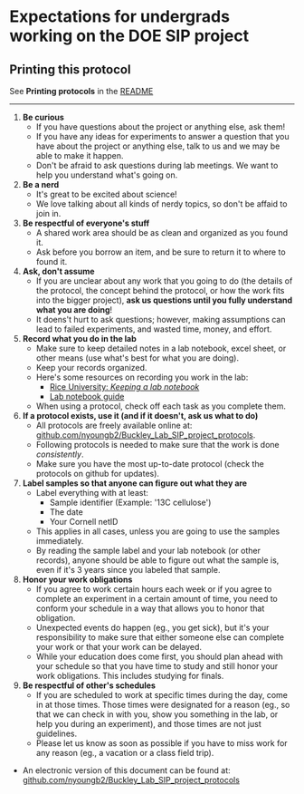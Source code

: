 Expectations for undergrads working on the DOE SIP project
==========================================================

## Printing this protocol

See **Printing protocols** in the [README](../README.md#printing-protocols-conversion-of-protocols-to-pdf)


***

1. __Be curious__
	* If you have questions about the project or anything else, ask them!
	* If you have any ideas for experiments to answer a question that you have about the
	project or anything else, talk to us and we may be able to make it happen.
	* Don't be afraid to ask questions during lab meetings. We want to help you understand
	what's going on.
1. __Be a nerd__
	* It's great to be excited about science! 
	* We love talking about all kinds of nerdy topics, so don't be affaid to join in.
1. __Be respectful of everyone's stuff__
	* A shared work area should be as clean and organized as you found it.
	* Ask before you borrow an item, and be sure to return it to where to found it.
1. __Ask, don't assume__
	* If you are unclear about any work that you going to do (the details of the protocol, 
	the concept behind the protocol, or how the work fits into the bigger project),
	__ask us questions until you fully understand what you are doing__!  
	* It doens't hurt to ask questions; however, making assumptions can lead to failed
	experiments, and wasted time, money, and effort.
1. __Record what you do in the lab__
	* Make sure to keep detailed notes in a lab notebook, excel sheet, or other
	means (use what's best for what you are doing). 
	* Keep your records organized.
	* Here's some resources on recording you work in the lab:
		* [Rice University: *Keeping a lab notebook*](http://www.ruf.rice.edu/~bioslabs/tools/notebook/notebook.html)
		* [Lab notebook guide](http://misterguch.brinkster.net/sept2000.pdf)
	* When using a protocol, check off each task as you complete them.
1. __If a protocol exists, use it (and if it doesn't, ask us what to do)__
	* All protocols are freely available online at: [github.com/nyoungb2/Buckley_Lab_SIP_project_protocols](https://github.com/nyoungb2/Buckley_Lab_SIP_project_protocols).
	* Following protocols is needed to make sure that the work is done *consistently*.
	* Make sure you have the most up-to-date protocol (check the protocols on github for updates).
1. __Label samples so that anyone can figure out what they are__
	* Label everything with at least:
		* Sample identifier (Example: '13C cellulose')
		* The date
		* Your Cornell netID
	* This applies in all cases, unless you are going to use the samples immediately. 	
	* By reading the sample label and your lab notebook (or other records), anyone
	should be able to figure out what the sample is, even if it's 3 years since you labeled
	that sample.
1. __Honor your work obligations__
	* If you agree to work certain hours each week or if you agree to complete an experiment
	in a certain amount of time, you need to conform your schedule in a way that
	allows you to honor that obligation.
	* Unexpected events do happen (eg., you get sick), but it's your responsibility
	to make sure that either someone else can complete your work or that your work
	can be delayed.
	* While your education does come first, you should plan ahead with your schedule
	so that you have time to study and still honor your work obligations. This includes
	studying for finals. 
1. __Be respectful of other's schedules__
	* If you are scheduled to work at specific times during the day, come in at those times.
	Those times were designated for a reason (eg., so that we can check in with you,
	show you something in  the lab, or help you during an experiment), and those times
	are not just guidelines.
	* Please let us know as soon as possible if you have to miss work for any reason
	(eg., a vacation or a class field trip).
	
	
* An electronic version of this document can be found at: 
[github.com/nyoungb2/Buckley_Lab_SIP_project_protocols](https://github.com/nyoungb2/Buckley_Lab_SIP_project_protocols)
	
	
	
	
	
